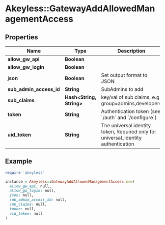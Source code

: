 # Akeyless::GatewayAddAllowedManagementAccess

## Properties

| Name | Type | Description | Notes |
| ---- | ---- | ----------- | ----- |
| **allow_gw_api** | **Boolean** |  | [optional] |
| **allow_gw_login** | **Boolean** |  | [optional] |
| **json** | **Boolean** | Set output format to JSON | [optional] |
| **sub_admin_access_id** | **String** | SubAdmins to add |  |
| **sub_claims** | **Hash&lt;String, String&gt;** | key/val of sub claims, e.g group&#x3D;admins,developers | [optional] |
| **token** | **String** | Authentication token (see &#x60;/auth&#x60; and &#x60;/configure&#x60;) | [optional] |
| **uid_token** | **String** | The universal identity token, Required only for universal_identity authentication | [optional] |

## Example

```ruby
require 'akeyless'

instance = Akeyless::GatewayAddAllowedManagementAccess.new(
  allow_gw_api: null,
  allow_gw_login: null,
  json: null,
  sub_admin_access_id: null,
  sub_claims: null,
  token: null,
  uid_token: null
)
```


